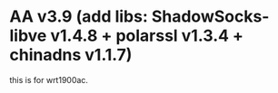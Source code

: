 AA v3.9 (add libs: ShadowSocks-libve v1.4.8 + polarssl v1.3.4 + chinadns v1.1.7)
=======
this is for wrt1900ac.

